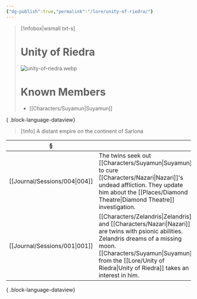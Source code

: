 ```yaml
---
{"dg-publish":true,"permalink":"/lore/unity-of-riedra/"}
---
```


> [!infobox|wsmall txt-s]
> # Unity of Riedra
> ![unity-of-riedra.webp](/img/user/z_attachments/unity-of-riedra.webp) 
> # Known Members
>  - [[Characters/Suyamun\|Suyamun]]
> 
{ .block-language-dataview}

>[!info] A distant empire on the continent of Sarlona

| §                                |                                                                                                                                                                       |
| -------------------------------- | --------------------------------------------------------------------------------------------------------------------------------------------------------------------- |
| [[Journal/Sessions/004\|004]] | The twins seek out [[Characters/Suyamun\|Suyamun]] to cure [[Characters/Nazari\|Nazari]]'s undead affliction. They update him about the [[Places/Diamond Theatre\|Diamond Theatre]] investigation.                                   |
| [[Journal/Sessions/001\|001]] | [[Characters/Zelandris\|Zelandris]] and [[Characters/Nazari\|Nazari]] are twins with psionic abilities. Zelandris dreams of a missing moon. [[Characters/Suyamun\|Suyamun]] from the [[Lore/Unity of Riedra\|Unity of Riedra]] takes an interest in him. |

{ .block-language-dataview}

